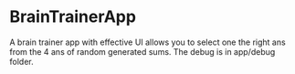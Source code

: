 # BrainTrainerApp
A brain trainer app with effective UI allows you to select one the right ans from the 4 ans of random generated sums.
The debug is in app/debug folder.
